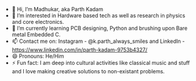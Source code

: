 - 👋 Hi, I’m Madhukar, aka Parth Kadam
- 👀 I’m interested in Hardware based tech as well as research in physics and core electronics.
- 🌱 I’m currently learning PCB designing, Python and brushing upon Bare metal Embedded C.
- 📫 Contact me on: Instagram - @k.parth_always_smiles and LinkedIn - https://www.linkedin.com/in/parth-kadam-9753b4327/
- 😄 Pronouns: He/Him
- ⚡ Fun fact: I am deep into cultural activities like classical music and stuff and I love making creative solutions to non-existant problems. 

<!---
kar-Madhu/kar-Madhu is a ✨ special ✨ repository because its `README.md` (this file) appears on your GitHub profile.
You can click the Preview link to take a look at your changes.
--->
